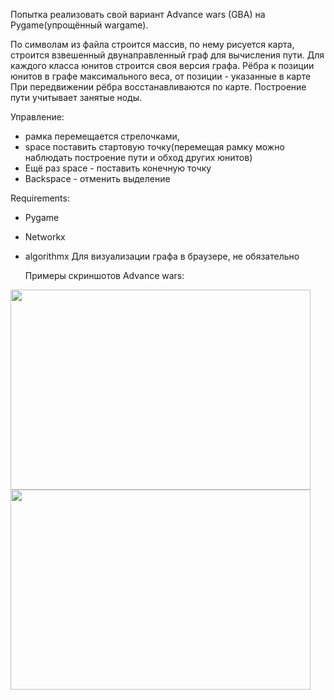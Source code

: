 Попытка реализовать свой вариант Advance wars (GBA) на Pygame(упрощённый wargame).

По символам из файла строится массив, по нему рисуется карта, строится взвешенный двунаправленный граф для вычисления пути.
Для каждого класса юнитов строится своя версия графа.
Рёбра к позиции юнитов в графе максимального веса, от позиции - указанные в карте
При передвижении рёбра восстанавливаются по карте.
Построение пути учитывает занятые ноды.





Управление:
* рамка перемещается стрелочками, 
* space поставить стартовую точку(перемещая рамку можно наблюдать построение пути и обход других юнитов)
* Ещё раз space - поставить конечную точку
* Backspace - отменить выделение

Requirements:
* Pygame
* Networkx
* algorithmx Для визуализации графа в браузере, не обязательно
    
    Примеры скриншотов Advance wars:

<img height="320" src="E:\NewPythonProjects\2023_advance_warc_copy\advance_wars_screens\16327107-advance-wars-game-boy-advance-planes-flight-range.png" width="480"/>
<img height="320" src="E:\NewPythonProjects\2023_advance_warc_copy\advance_wars_screens\16234224-advance-wars-game-boy-advance-terrain-information-screen-movemen.png" width="480"/>
